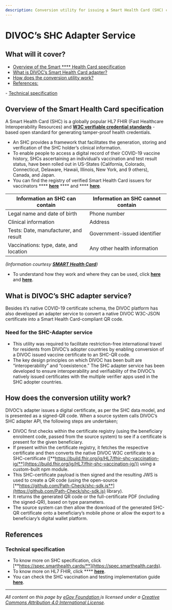 ```yaml
---
description: Conversion utility for issuing a Smart Health Card (SHC) compliant QR code
---
```


# DIVOC’s SHC Adapter Service

## What will it cover?

* [Overview of the Smart **** Health Card specification](divocs-shc-adapter-service.md#overview-of-the-smart-health-card-specification)
* [What is DIVOC’s Smart Health Card adapter?](divocs-shc-adapter-service.md#what-is-divocs-shc-adapter-service)&#x20;
* [How does the conversion utility work?](divocs-shc-adapter-service.md#how-does-the-conversion-utility-work)&#x20;
* [References:](divocs-shc-adapter-service.md#references)&#x20;

&#x20;            \- [Technical specification](divocs-shc-adapter-service.md#technical-specification)

## **Overview of the Smart Health Card specification**

A Smart Health Card (SHC) is a globally popular HL7 FHIR (Fast Healthcare Interoperability Resources) and [**W3C verifiable credential standards**](https://www.w3.org/TR/vc-data-model/) - based open standard for generating tamper-proof health credentials.

* An SHC provides a framework that facilitates the generation, storing and verification of the SHC holder’s clinical information.
* To enable people to access a digital record of their COVID-19 vaccine history, SHCs ascertaining an individual’s vaccination and test result status, have been rolled out in US-States (California, Colorado, Connecticut, Delaware, Hawaii, Illinois, New York, and 9 others), Canada, and Japan.
* You can find the registry of verified Smart Health Card issuers for vaccinators **** [**here**](https://www.commontrustnetwork.org/verifier-list) **** and **** [**here**](https://smarthealth.cards/en/issuers.html).

| Information an SHC can contain         | Information an SHC cannot contain |
| -------------------------------------- | --------------------------------- |
| Legal name and date of birth           | Phone number                      |
| Clinical information                   | Address                           |
| Tests: Date, manufacturer, and result  | Government-issued identifier      |
| Vaccinations: type, date, and location | Any other health information      |

&#x20;                              _(Information courtesy_ [_**SMART Health Card**_](https://smarthealth.cards/en/)_)_

* To understand how they work and where they can be used, click [**here**](https://smarthealth.cards/en/) and [**here**](https://smarthealthit.org/health-cards/).

## What is DIVOC’s SHC adapter service?

Besides it’s native COVID-19 certificate schema, the DIVOC platform has also developed an adapter service to convert a native DIVOC W3C-JSON certificate into a Smart Health Card-compliant QR code.

### **Need for the SHC-Adapter service**

* This utility was required to facilitate restriction-free international travel for residents from DIVOC’s adopter countries by enabling conversion of a DIVOC issued vaccine certificate to an SHC-QR code.
* The key design principles on which DIVOC has been built are “interoperability” and “coexistence.” The SHC adapter service has been developed to ensure interoperability and verifiability of the DIVOC’s natively issued certificates with the multiple verifier apps used in the SHC adopter countries.

## **How does the conversion utility work?**

DIVOC’s adapter issues a digital certificate, as per the SHC data model, and is presented as a signed-QR code. When a source system calls DIVOC’s SHC adapter API, the following steps are undertaken;

* DIVOC first checks within the certificate registry (using the beneficiary enrolment code, passed from the source system) to see if a certificate is present for the given beneficiary.
* If present within the certificate registry, it fetches the respective certificate and then converts the native DIVOC W3C certificate to a SHC-certificate ([**https://build.fhir.org/ig/HL7/fhir-shc-vaccination-ig/**](https://build.fhir.org/ig/HL7/fhir-shc-vaccination-ig/)) using a custom-built npm module.
* This SHC-certificate payload is then signed and the resulting JWS is used to create a QR code (using the open-source [**https://github.com/Path-Check/shc-sdk.js**](https://github.com/Path-Check/shc-sdk.js) library).
* It returns the generated QR code or the full-certificate PDF (including the signed-QR), based on type parameters.
* The source system can then allow the download of the generated SHC-QR certificate onto a beneficiary’s mobile phone or allow the export to a beneficiary’s digital wallet platform.

## **References**

### **Technical specification**

* To know more on SHC specification, click [**https://spec.smarthealth.cards/**](https://spec.smarthealth.cards).
* To know more on HL7 FHIR, click **** [**here**](https://worldhealthorganization.github.io/ddcc/index.html#1).
* You can check the SHC vaccination and testing implementation guide [**here**](https://build.fhir.org/ig/HL7/fhir-shc-vaccination-ig/).

****

_All content on this page by_ [_eGov Foundation_ ](https://egov.org.in)_is licensed under a_ [_Creative Commons Attribution 4.0 International License_](http://creativecommons.org/licenses/by/4.0/)_._
